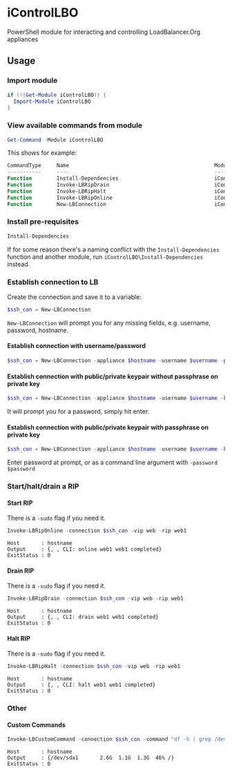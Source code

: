 # iControlLBO
PowerShell module for interacting and controlling LoadBalancer.Org appliances

## Usage

### Import module
```powershell
if (!(Get-Module iControlLBO)) {
  Import-Module iControlLBO
}
```

### View available commands from module
```powershell
Get-Command -Module iControlLBO
```

This shows for example:

```powershell
CommandType     Name                                               ModuleName
-----------     ----                                               ----------
Function        Install-Dependencies                               iControlLBO
Function        Invoke-LBRipDrain                                  iControlLBO
Function        Invoke-LBRipHalt                                   iControlLBO
Function        Invoke-LBRipOnline                                 iControlLBO
Function        New-LBConnection                                   iControlLBO
```

### Install pre-requisites
```powershell
Install-Dependencies
```

If for some reason there's a naming conflict with the `Install-Dependencies`
function and another module, run `iControlLBO\Install-Dependencies` instead.

### Establish connection to LB
Create the connection and save it to a variable:
```powershell
$ssh_con = New-LBConnection
```

`New-LBConnection` will prompt you for any missing fields, e.g. username,
password, hostname.

#### Establish connection with username/password
```powershell
$ssh_con = New-LBConnection -appliance $hostname -username $username -password $password
```

#### Establish connection with public/private keypair without passphrase on private key
```powershell
$ssh_con = New-LBConnection -appliance $hostname -username $username -key "C:\full\path\to\my\key"
```
It will prompt you for a password, simply hit enter.

#### Establish connection with public/private keypair with passphrase on private key
```powershell
$ssh_con = New-LBConnection -appliance $hostname -username $username -key "C:\full\path\to\my\key"
```

Enter password at prompt, or as a command line argument with `-password $password`

### Start/halt/drain a RIP

#### Start RIP

There is a `-sudo` flag if you need it.

```powershell
Invoke-LBRipOnline -connection $ssh_con -vip web -rip web1
```

```
Host       : hostname
Output     : {, , CLI: online web1 web1 completed}
ExitStatus : 0
```

#### Drain RIP

There is a `-sudo` flag if you need it.

```powershell
Invoke-LBRipDrain -connection $ssh_con -vip web -rip web1
```

```
Host       : hostname
Output     : {, , CLI: drain web1 web1 completed}
ExitStatus : 0
```

#### Halt RIP

There is a `-sudo` flag if you need it.

```powershell
Invoke-LBRipHalt -connection $ssh_con -vip web -rip web1
```

```
Host       : hostname
Output     : {, , CLI: halt web1 web1 completed}
ExitStatus : 0
```

### Other

#### Custom Commands
```powershell
Invoke-LBCustomCommand -connection $ssh_con -command "df -h | grep /dev/sda1"
```

```
Host       : hostname
Output     : {/dev/sda1       2.6G  1.1G  1.3G  46% /}
ExitStatus : 0
```
